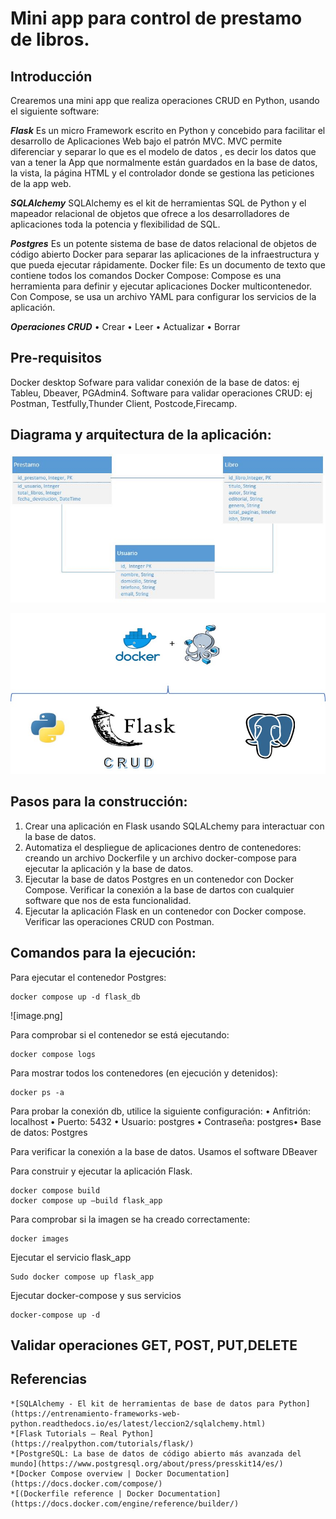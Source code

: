# Mini app para control de prestamo de libros.

## **Introducción**

Crearemos una mini app que realiza operaciones CRUD en Python, usando el siguiente software:

***Flask*** 
Es un micro Framework escrito en Python y concebido para facilitar el desarrollo de Aplicaciones Web bajo el patrón MVC.
MVC  permite diferenciar y separar lo que es el modelo de datos , es decir los datos que van a tener la App que normalmente están guardados en la base de datos, la vista,  la página HTML y el controlador donde se gestiona las peticiones de la app web.

***SQLAlchemy***
SQLAlchemy es el kit de herramientas SQL de Python y el mapeador relacional de objetos que ofrece a los desarrolladores de aplicaciones toda la potencia y flexibilidad de SQL.

***Postgres*** 
Es un potente sistema de base de datos relacional de objetos de código abierto
Docker para  separar las aplicaciones de la infraestructura y que pueda ejecutar rápidamente.
Docker file: Es un documento de texto que contiene todos los comandos
Docker Compose: Compose es una herramienta para definir y ejecutar aplicaciones Docker multicontenedor. Con Compose, se usa un archivo YAML para configurar los servicios de la aplicación.

***Operaciones CRUD***
 •	Crear
 •	Leer 
 •	Actualizar
 •	Borrar

## Pre-requisitos
Docker desktop
Sofware para validar conexión de la base de datos: ej Tableu, Dbeaver, PGAdmin4.
Software para validar operaciones CRUD: ej Postman, Testfully,Thunder Client, Postcode,Firecamp.

## Diagrama y arquitectura de la aplicación:

![Diagráma entidad relación](https://github.com/jicgreg/flask-postgres/blob/a6c4710ebea9a50f0445e38e11fa2bd26f29ab94/DER_mini_app.JPG)

![Componentes-Arquitectura](https://github.com/jicgreg/flask-postgres/blob/0fc81e6b35a583d35c3610d542f82ae86c538706/arquitectuta_flask_postgres_docker1.jpg)


## Pasos para la construcción:

1.	Crear una aplicación en Flask usando SQLALchemy para interactuar con la base de datos.
2.	Automatiza el despliegue de aplicaciones dentro de contenedores: creando un archivo Dockerfile y un archivo docker-compose para ejecutar la aplicación y la base de datos.
3.	Ejecutar la base de datos Postgres en un contenedor con Docker Compose.
Verificar la conexión a la base de dartos con cualquier software que nos de esta funcionalidad.
4.	Ejecutar la aplicación Flask en un contenedor con Docker compose.
Verificar las operaciones CRUD con Postman.


## Comandos para la ejecución:

Para ejecutar el contenedor Postgres:

	docker compose up -d flask_db

![image.png]



Para comprobar si el contenedor se está ejecutando:
	
	docker compose logs
 
Para mostrar todos los contenedores (en ejecución y detenidos):
	
	docker ps -a
 

Para probar la conexión db, utilice la siguiente configuración:
•	Anfitrión: localhost
•	Puerto: 5432
•	Usuario: postgres
•	Contraseña: postgres•	Base de datos: Postgres

Para verificar la conexión a la base de datos. Usamos el software DBeaver
 

Para construir y ejecutar la aplicación Flask.

	docker compose build
	docker compose up –build flask_app
 

Para comprobar si la imagen se ha creado correctamente:

	docker images


Ejecutar el servicio flask_app
	
	Sudo docker compose up flask_app


Ejecutar docker-compose y sus servicios
	
	docker-compose up -d
 

## Validar operaciones  GET, POST, PUT,DELETE



## Referencias
	*[SQLAlchemy - El kit de herramientas de base de datos para Python](https://entrenamiento-frameworks-web-python.readthedocs.io/es/latest/leccion2/sqlalchemy.html)
	*[Flask Tutorials – Real Python](https://realpython.com/tutorials/flask/)
	*[PostgreSQL: La base de datos de código abierto más avanzada del mundo](https://www.postgresql.org/about/press/presskit14/es/) 
	*[Docker Compose overview | Docker Documentation](https://docs.docker.com/compose/)
	*[(Dockerfile reference | Docker Documentation](https://docs.docker.com/engine/reference/builder/) 
